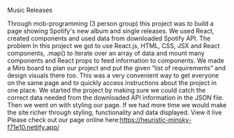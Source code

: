 Music Releases

Through mob-programming (3 person group) this project was to build a page showing Spotify's new album and single releases. We used React, created components and used data from downloaded Spotify API.
The problem
In this project we got to use React.js, HTML, CSS, JSX and React components, .map() to iterate over an array of data and mount many components and React props to feed information to components.
We made a Miro board to plan our project and put the given “list of requirements” and design visuals there too. This was a very convenient way to get everyone on the same page and to quickly access instructions about the project in one place.
We started the project by making sure we could catch the correct data needed from the downloaded API information in the JSON file. Then we went on with styling our page.
If we had more time we would make the site richer through styling, functionality and data displayed.
View it live
Please check out our page online here:https://heuristic-minsky-f71e10.netlify.app/
